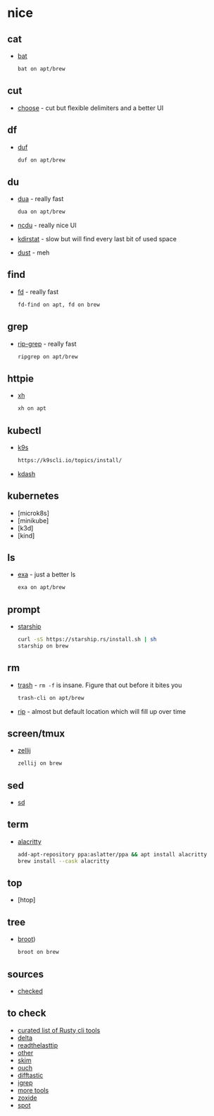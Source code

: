 # nice

## cat

* [bat](https://github.com/sharkdp/bat)

  ```bash
  bat on apt/brew
  ```

## cut

* [choose](https://github.com/theryangeary/choose) - cut but flexible delimiters and a better UI

## df

* [duf](https://github.com/muesli/duf)

  ```bash
  duf on apt/brew
  ```

## du

* [dua](https://github.com/Byron/dua-cli) - really fast

  ```bash
  dua on apt/brew
  ```

* [ncdu](https://github.com/bootandy/dust) - really nice UI
* [kdirstat](https://kdirstat.sourceforge.net/) - slow but will find every last bit of used space
* [dust](https://github.com/bootandy/dust) - meh

## find

* [fd](https://github.com/sharkdp/fd) - really fast

  ```bash
  fd-find on apt, fd on brew
  ```

## grep

* [rip-grep](https://github.com/BurntSushi/ripgrep) - really fast

  ```bash
  ripgrep on apt/brew
  ```

## httpie

* [xh](https://github.com/ducaale/xh)

  ```bash
  xh on apt
  ```

## kubectl

* [k9s](https://k9scli.io/)

  ```bash
  https://k9scli.io/topics/install/
  ```
  
* [kdash](https://github.com/kdash-rs/kdash/)

## kubernetes

* [microk8s]
* [minikube]
* [k3d]
* [kind]

## ls

* [exa](https://github.com/ogham/exa) - just a better ls

  ```bash
  exa on apt/brew
  ```

## prompt

* [starship](https://starship.rs/)

  ```bash
  curl -sS https://starship.rs/install.sh | sh
  starship on brew 
  ```

## rm

* [trash](https://github.com/andreafrancia/trash-cli) - `rm -f` is insane. Figure that out before it bites you

  ```bash
  trash-cli on apt/brew
  ```
  
* [rip](https://github.com/nivekuil/rip) - almost but default location which will fill up over time

## screen/tmux

* [zellij](https://github.com/zellij-org/zellij)

  ```bash
  zellij on brew
  ```

## sed

* [sd](https://github.com/chmln/sd)

## term

* [alacritty](https://github.com/alacritty/alacritty)

  ```bash
  add-apt-repository ppa:aslatter/ppa && apt install alacritty
  brew install --cask alacritty
  ```

## top

* [htop]

## tree

* [broot](https://github.com/Canop/broot))

  ```bash
  broot on brew
  ```

## sources

* [checked](https://deepu.tech/rust-terminal-tools-linux-mac-windows-fish-zsh/)

## to check

* [curated list of Rusty cli tools](https://gist.github.com/sts10/daadbc2f403bdffad1b6d33aff016c0a)
* [delta](https://github.com/dandavison/delta)
* [readthelasttip](https://towardsdatascience.com/awesome-rust-powered-command-line-utilities-b5359c38692#0776)
* [other](https://itsfoss.com/rust-cli-tools/)
* [skim](https://github.com/lotabout/skim)
* [ouch](https://github.com/ouch-org/ouch)
* [difftastic](https://github.com/Wilfred/difftastic/?ref=itsfoss.com)
* [igrep](https://github.com/konradsz/igrep)
* [more tools](https://github.com/unpluggedcoder/awesome-rust-tools)
* [zoxide](https://github.com/ajeetdsouza/zoxide)
* [spot](https://github.com/rauchg/spot)
